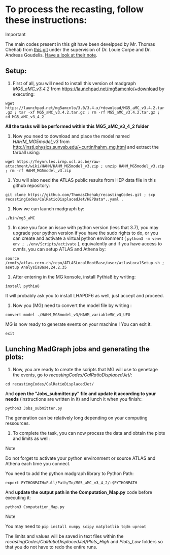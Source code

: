 

# To process the recasting, follow these instructions:

> [!IMPORTANT]
> The main codes present in this git have been develpped by Mr. Thomas Chehab from [this git](https://github.com/ThomasChehab/recastingCodes) under the supervision of Dr. Louie Corpe and Dr. Andreas Goudelis. [Have a look at their note](./Notes_on_recasting_the_ATLAS_search_for_neutral_LLPs.pdf).

## Setup:

1. First of all, you will need to install this version of madgraph *MG5_aMC_v3.4.2* from https://launchpad.net/mg5amcnlo/+download by executing:

```wget https://launchpad.net/mg5amcnlo/3.0/3.4.x/+download/MG5_aMC_v3.4.2.tar.gz ; tar -xf MG5_aMC_v3.4.2.tar.gz ; rm -rf MG5_aMC_v3.4.2.tar.gz ; cd MG5_aMC_v3_4_2```

**All the tasks will be performed within this MG5_aMC_v3_4_2 folder**

1. Now you need to download and place the model named *HAHM_MG5model_v3* from http://insti.physics.sunysb.edu/~curtin/hahm_mg.html and extract the tarball using: 

```wget https://feynrules.irmp.ucl.ac.be/raw-attachment/wiki/HAHM/HAHM_MG5model_v3.zip ; unzip HAHM_MG5model_v3.zip ; rm -rf HAHM_MG5model_v3.zip```

1. You will also need the ATLAS public results from HEP data file in this github repository:

```git clone https://github.com/ThomasChehab/recastingCodes.git ; scp recastingCodes/CalRatioDisplacedJet/HEPData*..yaml .```

1. Now we can launch madgraph by: 

```./bin/mg5_aMC ```

1. In case you face an issue with python version (less that 3.7), you may upgrade your python version if you have the sudo rights to do, or you can create and activate a virtual python environment ( ```python3 -m venv env ; ./env/Scripts/activate``` ), equivalently and if you have access to cvmfs, you can setup ATLAS and Athena by: 

```source /cvmfs/atlas.cern.ch/repo/ATLASLocalRootBase/user/atlasLocalSetup.sh ; asetup AnalysisBase,24.2.35```

1. After entering in the MG konsole, install Pythia8 by writing:

```install pythia8```

It will probably ask you to install LHAPDF6 as well, just accept and proceed.

1. Now you (MG) need to convert the model file by writing :

```convert model ./HAHM_MG5model_v3/HAHM_variableMW_v3_UFO```

MG is now ready to generate events on your machine ! You can exit it.

```exit```

## Lunching MadGraph jobs and generating the plots:

1. Now, you are ready to create the scripts that MG will use to genetage the events, go to *recastingCodes/CalRatioDisplacedJet/*:

```cd recastingCodes/CalRatioDisplacedJet/```

And **open the "Jobs_submitter.py" file and update it according to your needs** (instructions are written in it) and lunch it when you finish::

```python3 Jobs_submitter.py```

The generation can be relatively long depending on your computing ressources. 

1. To complete the task, you can now process the data and obtain the plots and limits as well:


> [!NOTE]
> Do not forget to activate your python environment or source ATLAS and Athena each time you connect.

You need to add the python madgraph library to Python Path:

```export PYTHONPATH=Full/Path/To/MG5_aMC_v3_4_2/:$PYTHONPATH```

And **update the output path in the Computation_Map.py** code before executing it: 

```python3 Computation_Map.py```

> [!NOTE]
> You may need to ```pip install numpy scipy matplotlib tqdm uproot```

The limits and values will be saved in text files within the *recastingCodes/CalRatioDisplacedJet/Plots_High* and *Plots_Low* folders so that you do not have to redo the entire runs.



